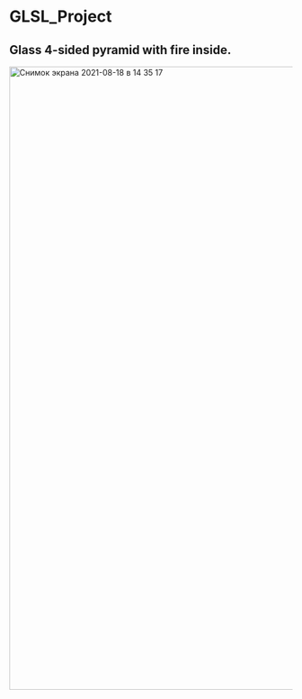 # GLSL_Project
## Glass 4-sided pyramid with fire inside.
<img width="1107" alt="Снимок экрана 2021-08-18 в 14 35 17" src="https://user-images.githubusercontent.com/86832867/129891253-56f6a3a6-b248-43f0-97b3-290cc9b87f8b.png">
